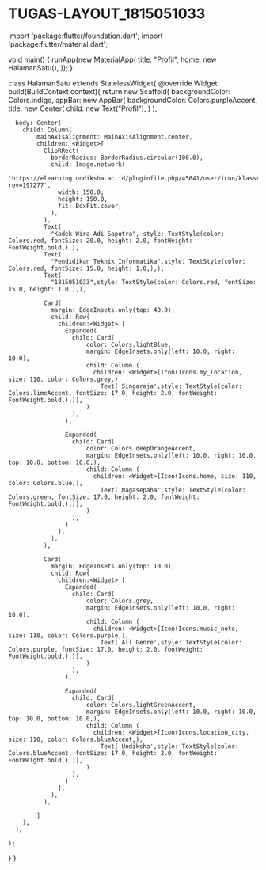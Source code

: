 # TUGAS-LAYOUT_1815051033

import 'package:flutter/foundation.dart';
import 'package:flutter/material.dart';

void main() {
  runApp(new MaterialApp(
    title: "Profil",
    home: new HalamanSatu(),
  ));
}

class HalamanSatu extends StatelessWidget{
  @override
  Widget build(BuildContext context){
    return new Scaffold(
      backgroundColor: Colors.indigo,
      appBar: new AppBar(
          backgroundColor: Colors.purpleAccent,
          title: new Center(
            child: new Text("Profil"),
          )
      ),

      body: Center(
        child: Column(
            mainAxisAlignment: MainAxisAlignment.center,
            children: <Widget>[
              ClipRRect(
                borderRadius: BorderRadius.circular(100.0),
                child: Image.network(
                  'https://elearning.undiksha.ac.id/pluginfile.php/45641/user/icon/klassroom/f1?rev=197277',
                  width: 150.0,
                  height: 150.0,
                  fit: BoxFit.cover,
                ),
              ),
              Text(
                "Kadek Wira Adi Saputra", style: TextStyle(color: Colors.red, fontSize: 20.0, height: 2.0, fontWeight: FontWeight.bold,),),
              Text(
                "Pendidikan Teknik Informatika",style: TextStyle(color: Colors.red, fontSize: 15.0, height: 1.0,),),
              Text(
                "1815051033",style: TextStyle(color: Colors.red, fontSize: 15.0, height: 1.0,),),

              Card(
                margin: EdgeInsets.only(top: 40.0),
                child: Row(
                  children:<Widget> [
                    Expanded(
                      child: Card(
                          color: Colors.lightBlue,
                          margin: EdgeInsets.only(left: 10.0, right: 10.0),
                          child: Column (
                            children: <Widget>[Icon(Icons.my_location, size: 110, color: Colors.grey,),
                              Text('Singaraja',style: TextStyle(color: Colors.limeAccent, fontSize: 17.0, height: 2.0, fontWeight: FontWeight.bold,),)],
                          )
                      ),
                    ),

                    Expanded(
                      child: Card(
                          color: Colors.deepOrangeAccent,
                          margin: EdgeInsets.only(left: 10.0, right: 10.0, top: 10.0, bottom: 10.0,),
                          child: Column (
                            children: <Widget>[Icon(Icons.home, size: 110, color: Colors.blue,),
                              Text('Nagasepaha',style: TextStyle(color: Colors.green, fontSize: 17.0, height: 2.0, fontWeight: FontWeight.bold,),)],
                          )
                      ),
                    )
                  ],
                ),
              ),

              Card(
                margin: EdgeInsets.only(top: 10.0),
                child: Row(
                  children:<Widget> [
                    Expanded(
                      child: Card(
                          color: Colors.grey,
                          margin: EdgeInsets.only(left: 10.0, right: 10.0),
                          child: Column (
                            children: <Widget>[Icon(Icons.music_note, size: 110, color: Colors.purple,),
                              Text('All Genre',style: TextStyle(color: Colors.purple, fontSize: 17.0, height: 2.0, fontWeight: FontWeight.bold,),)],
                          )
                      ),
                    ),

                    Expanded(
                      child: Card(
                          color: Colors.lightGreenAccent,
                          margin: EdgeInsets.only(left: 10.0, right: 10.0, top: 10.0, bottom: 10.0,),
                          child: Column (
                            children: <Widget>[Icon(Icons.location_city, size: 110, color: Colors.blueAccent,),
                              Text('Undiksha',style: TextStyle(color: Colors.blueAccent, fontSize: 17.0, height: 2.0, fontWeight: FontWeight.bold,),)],
                          )
                      ),
                    )
                  ],
                ),
              ),

            ]
        ),
      ),

    );
  }
}
